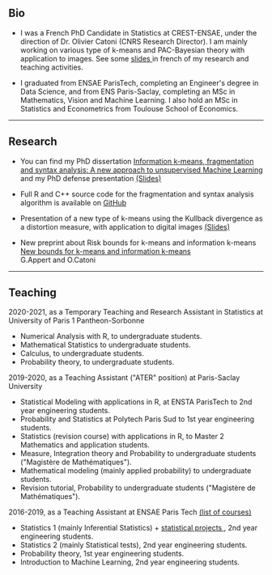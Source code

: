 ## Bio

* I was a French PhD Candidate in Statistics at CREST-ENSAE, under the direction of Dr. Olivier Catoni (CNRS Research Director). 
I am mainly working on various type of k-means and PAC-Bayesian theory with application to images. See some <a href="papers/presentation.pdf" target="_blank"> slides </a> in french of my research and teaching activities.


* I graduated from ENSAE ParisTech, completing an Engineer's degree in Data Science, and from ENS Paris-Saclay, completing an MSc in Mathematics, Vision and Machine Learning. 
I also hold an MSc in Statistics and Econometrics from Toulouse School of Economics.

---

## Research
* You can find my PhD dissertation 
<a href="papers/thesis.pdf" target="_blank">Information k-means, fragmentation and syntax analysis: A new approach to unsupervised Machine Learning</a>
and my PhD defense presentation <a href="papers/slides_phd.pdf" target="_blank">(Slides)</a>

* Full R and C++ source code for the fragmentation and syntax analysis algorithm is available on  <a href="https://github.com/GautierAppert/PatchProcess">GitHub</a> 

* Presentation of a new type of k-means using the Kullback divergence as a distortion measure, with application to digital images 
<a href="papers/information_kmeans.pdf">(Slides)</a>

* New preprint about Risk bounds for k-means and information k-means <a href="https://arxiv.org/pdf/2101.05728.pdf"> New bounds for k-means and information k-means </a> 
<br> G.Appert and O.Catoni <br>

---

## Teaching

2020-2021, as a Temporary Teaching and Research Assistant in Statistics at 
University of Paris 1 Pantheon-Sorbonne

* Numerical Analysis with R, to undergraduate students.
* Mathematical Statistics to undergraduate students.
* Calculus, to undergraduate students.
* Probability theory, to undergraduate students.

2019-2020, as a Teaching Assistant ("ATER" position) at Paris-Saclay University

* Statistical Modeling with applications in R, at ENSTA ParisTech to 2nd year engineering students.
* Probability and Statistics at Polytech Paris Sud to 1st year engineering students. 
* Statistics (revision course) with applications in R, to Master 2 Mathematics and application students. 
* Measure, Integration theory and Probability to undergraduate students ("Magistère de Mathématiques").
* Mathematical modeling (mainly applied probability) to undergraduate students.
* Revision tutorial, Probability to undergraduate students ("Magistère de Mathématiques").

2016-2019, as a Teaching Assistant at ENSAE Paris Tech 
<a href="teaching/teaching_assistant.pdf" target="_blank">(list of courses)</a>

* Statistics 1 (mainly Inferential Statistics) + <a href="teaching/statistical_projects.pdf"> statistical projects </a> , 2nd year engineering students.
* Statistics 2 (mainly Statistical tests), 2nd year engineering students.
* Probability theory, 1st year engineering students.
* Introduction to Machine Learning, 2nd year engineering students.

